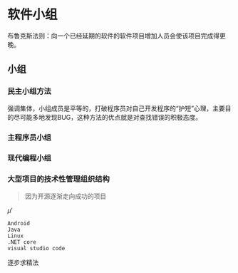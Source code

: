 # 软件小组

布鲁克斯法则：向一个已经延期的软件的软件项目增加人员会使该项目完成得更晚。

## 小组

### 民主小组方法

强调集体，小组成员是平等的，打破程序员对自己开发程序的“护短”心理，主要目的尽可能多地发现BUG，这种方法的优点就是对查找错误的积极态度。

### 主程序员小组

### 现代编程小组

### 大型项目的技术性管理组织结构

> 因为开源逐渐走向成功的项目

$\mu'$

```
Android
Java
Linux
.NET core
visual studio code
```

逐步求精法